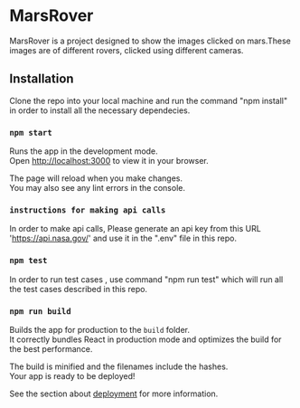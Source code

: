 # MarsRover

MarsRover is a project designed to show the images clicked on mars.These images are of different rovers, clicked using different cameras.

## Installation

Clone the repo into your local machine and run the command "npm install" in order to install all the necessary dependecies.

### `npm start`

Runs the app in the development mode.\
Open [http://localhost:3000](http://localhost:3000) to view it in your browser.

The page will reload when you make changes.\
You may also see any lint errors in the console.

### `instructions for making api calls`

In order to make api calls, Please generate an api key from this URL 'https://api.nasa.gov/' and use it in the ".env" file in this repo.

### `npm test`

In order to run test cases , use command "npm run test" which will run all the test cases described in this repo.

### `npm run build`

Builds the app for production to the `build` folder.\
It correctly bundles React in production mode and optimizes the build for the best performance.

The build is minified and the filenames include the hashes.\
Your app is ready to be deployed!

See the section about [deployment](https://facebook.github.io/create-react-app/docs/deployment) for more information.
